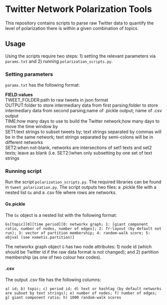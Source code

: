 # Twitter Network Polarization Tools
This repository contains scripts to parse raw Twitter data to quantify the level of polarization there is within a given combination of topics.

## Usage
Using the scripts require two steps: 1) setting the relevant parameters via `params.txt` and 2) running `polarization_scripts.py`.

### Setting parameters
`params.txt` has the following format:

**FIELD:values**  
TWEET_FOLDER:path to raw tweets in json format  
OUTPUT:folder to store intermediary data from first parsing;folder to store intermediary data from second parsing;name of .pickle output; name of .csv output  
TIME:how many days to use to build the Twitter network;how many days to move the time window by  
SET1:text strings to subset tweets by; text strings separated by commas will be in the same network; text strings separated by semi-colons will be in different networks  
SET2:when not-blank, networks are intersections of set1 texts and set2 texts; leave as blank (i.e. SET2:)when only subsetting by one set of text strings

### Running script
Run the script `polarization_scripts.py`. The required libraries can be found in `tweet_polarization.py`. The script outputs two files: a .pickle file with a nested list `Gs` and a .csv file where rows are networks.

#### Gs.pickle
The `Gs` object is a nested list with the following format:

```
Gs[topic][0][time period][0: networkx graph; 1: [giant component ratio, number of nodes, number of edges]; 2: fr-layout (by default not run); 3: vector of partition membership; 4: random-walk score; 5: objval (see nxmetis.partition)]
```

The networkx graph object `G` has two node attributes: 1) node id (which should be Twitter id if the raw data format is not changed); and 2) partition membership (as one of two colour hex codes).

#### .csv
The output .csv file has the following columns:

```
a) id; b) topic; c) period id; d) text or hashtag (by default networks are subset by text strings); e) number of nodes; f) number of edges; g) giant component ratio; h) 1000 random-walk scores
```
